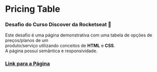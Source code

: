 # Pricing Table

### Desafio do Curso Discover da Rocketseat 🚀

Este desafio é uma página demonstrativa com uma tabela de opções de preços/planos de um <br/> produto/serviço utilizando conceitos de **HTML** e **CSS**. <br/>
A página possuí semântica e responsividade.

### [Link para a Página](https://luca-merighi.github.io/DesafioDiscover-PricingTable/ "Pricing Table")
